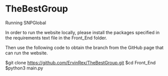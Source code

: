 # TheBestGroup


Running SNPGlobal 

In order to run the website locally, please install the packages specified in the requirements text file in the Front_End folder. 

Then use the following code to obtain the branch from the GitHub page that can run the website. 

$git clone https://github.com/ErvinRex/TheBestGroup.git
$cd Front_End
$python3 main.py


